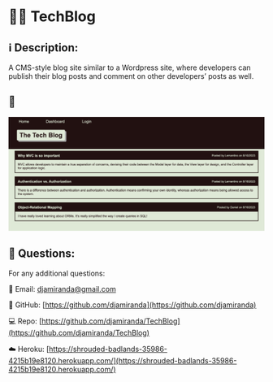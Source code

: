 # 🧑‍💻 TechBlog
  
  
  ## ℹ️ Description:
  A CMS-style blog site similar to a Wordpress site, where developers can publish their blog posts and comment on other developers’ posts as well.
  ## 📸
  ![screenshot.png from assets/images should be here](./assets/images/screenshot.png)
  
  ## 🤔 Questions:
  
  For any additional questions:
  
  📧 Email:
  djamiranda@gmail.com
  
  🔗 GitHub:
  [https://github.com/djamiranda](https://github.com/djamiranda)
  
  💻 Repo:
  [https://github.com/djamiranda/TechBlog](https://github.com/djamiranda/TechBlog)

  ☁️ Heroku:
  [https://shrouded-badlands-35986-4215b19e8120.herokuapp.com/](https://shrouded-badlands-35986-4215b19e8120.herokuapp.com/)

